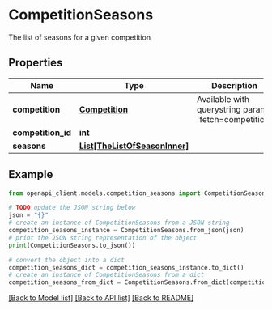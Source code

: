 # CompetitionSeasons

The list of seasons for a given competition

## Properties

Name | Type | Description | Notes
------------ | ------------- | ------------- | -------------
**competition** | [**Competition**](Competition.md) | Available with querystring param &#x60;fetch&#x3D;competition&#x60; | [optional] 
**competition_id** | **int** |  | [optional] 
**seasons** | [**List[TheListOfSeasonInner]**](TheListOfSeasonInner.md) |  | [optional] 

## Example

```python
from openapi_client.models.competition_seasons import CompetitionSeasons

# TODO update the JSON string below
json = "{}"
# create an instance of CompetitionSeasons from a JSON string
competition_seasons_instance = CompetitionSeasons.from_json(json)
# print the JSON string representation of the object
print(CompetitionSeasons.to_json())

# convert the object into a dict
competition_seasons_dict = competition_seasons_instance.to_dict()
# create an instance of CompetitionSeasons from a dict
competition_seasons_from_dict = CompetitionSeasons.from_dict(competition_seasons_dict)
```
[[Back to Model list]](../README.md#documentation-for-models) [[Back to API list]](../README.md#documentation-for-api-endpoints) [[Back to README]](../README.md)


